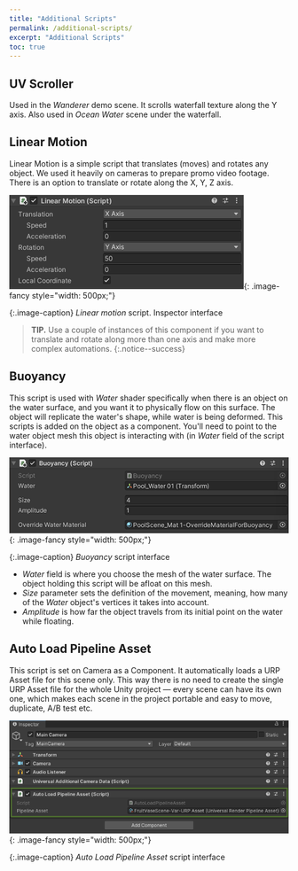 ```yaml
---
title: "Additional Scripts"
permalink: /additional-scripts/
excerpt: "Additional Scripts"
toc: true
---
```


## UV Scroller

Used in the *Wanderer* demo scene. It scrolls waterfall texture along the Y axis. Also used in *Ocean Water* scene under the waterfall.

## Linear Motion

Linear Motion is a simple script that translates (moves) and rotates any object. We used it heavily on cameras to prepare promo video footage. There is an option to translate or rotate along the X, Y, Z axis.

![Linear motion script. Inspector interface](/FlatKit_Manual_Images/ConstantMotion.png){: .image-fancy style="width: 500px;"}

{:.image-caption}
*Linear motion* script. Inspector interface

> **TIP.** Use a couple of instances of this component if you want to translate and rotate along more than one axis and make more complex automations.
{:.notice--success}

## Buoyancy

This script is used with *Water* shader specifically when there is an object on the water surface, and you want it to physically flow on this surface. The object will replicate the water's shape, while water is being deformed. This scripts is added on the object as a component. You'll need to point to the water object mesh this object is interacting with (in *Water* field of the script interface).

![Buoyancy script interface](/FlatKit_Manual_Images/buoyancy_interface.png){: .image-fancy style="width: 500px;"}

{:.image-caption}
*Buoyancy* script interface

* *Water* field is where you choose the mesh of the water surface. The object holding this script will be afloat on this mesh.
* *Size* parameter sets the definition of the movement, meaning, how many of the *Water* object's vertices it takes into account.
* *Amplitude* is how far the object travels from its initial point on the water while floating.

## Auto Load Pipeline Asset

This script is set on Camera as a Component. It automatically loads a URP Asset file for this scene only. This way there is no need to create the single URP Asset file for the whole Unity project — every scene can have its own one, which makes each scene in the project portable and easy to move, duplicate, A/B test etc.

![Auto Load Pipeline Asset interface](/FlatKit_Manual_Images/flat-kit-auto-load-pipeline-asset-component.png){: .image-fancy style="width: 500px;"}

{:.image-caption}
*Auto Load Pipeline Asset* script interface